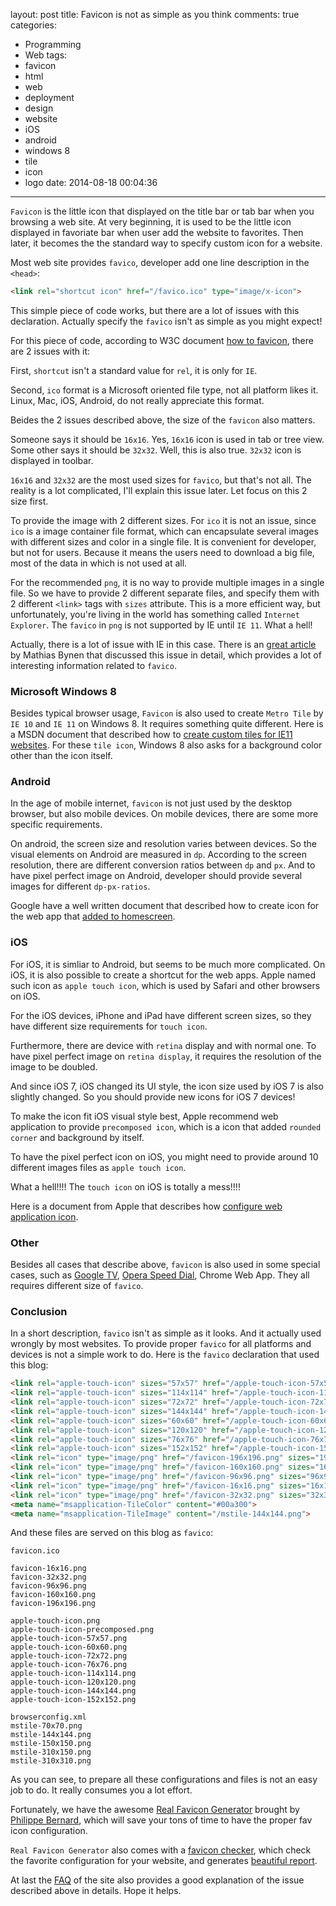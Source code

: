 layout: post
title: Favicon is not as simple as you think
comments: true
categories:
  - Programming
  - Web
tags:
  - favicon
  - html
  - web
  - deployment
  - design
  - website
  - iOS
  - android
  - windows 8
  - tile
  - icon
  - logo
date: 2014-08-18 00:04:36
---

`Favicon` is the little icon that displayed on the title bar or tab bar when you browsing a web site. At very beginning, it is used to be the little icon displayed in favoriate bar when user add the website to favorites. Then later, it becomes the the standard way to specify custom icon for a website.

Most web site provides `favico`, developer add one line description in the `<head>`:

```html
<link rel="shortcut icon" href="/favico.ico" type="image/x-icon">
```

This simple piece of code works, but there are a lot of issues with this declaration. Actually specify the `favico` isn't as simple as you might expect!

For this piece of code, according to W3C document [how to favicon], there are 2 issues with it:

First, `shortcut` isn't a standard value for `rel`, it is only for `IE`.

Second, `ico` format is a Microsoft oriented file type, not all platform likes it. Linux, Mac, iOS, Android, do not really appreciate this format.

Beides the 2 issues described above, the size of the `favicon` also matters.

Someone says it should be `16x16`. Yes, `16x16` icon is used in tab or tree view. Some other says it should be `32x32`. Well, this is also true. `32x32` icon is displayed in toolbar.

`16x16` and `32x32` are the most used sizes for `favico`, but that's not all. The reality is a lot complicated, I'll explain this issue later. Let focus on this 2 size first.

To provide the image with 2 different sizes. For `ico` it is not an issue, since `ico` is a image container file format, which can encapsulate several images with different sizes and color in a single file. It is convenient for developer, but not for users. Because it means the users need to download a big file, most of the data in which is not used at all.

For the recommended `png`, it is no way to provide multiple images in a single file. So we have to provide 2 different separate files, and specify them with 2 different `<link>` tags with `sizes` attribute. This is a more efficient way, but unfortunately, you're living in the world has something called `Internet Explorer`. The `favico` in `png` is not supported by IE until `IE 11`. What a hell!

Actually, there is a lot of issue with IE in this case. There is an [great article](https://mathiasbynens.be/notes/rel-shortcut-icon) by Mathias Bynen that discussed this issue in detail, which provides a lot of interesting information related to `favico`.

### Microsoft Windows 8

Besides typical browser usage, `Favicon` is also used to create `Metro Tile` by `IE 10` and `IE 11` on Windows 8. It requires something quite different. Here is a MSDN document that described how to [create custom tiles for IE11 websites]. For these `tile icon`, Windows 8 also asks for a background color other than the icon itself.

### Android

In the age of mobile internet, `favicon` is not just used by the desktop browser, but also mobile devices. On mobile devices, there are some more specific requirements.

On android, the screen size and resolution varies between devices. So the visual elements on Android are measured in `dp`. According to the screen resolution, there are different conversion ratios between `dp` and `px`. And to have pixel perfect image on Android, developer should provide several images for different `dp-px-ratios`.

Google have a well written document that described how to create icon for the web app that [added to homescreen].

### iOS

For iOS, it is simliar to Android, but seems to be much more complicated. On iOS, it is also possible to create a shortcut for the web apps. Apple named such icon as `apple touch icon`, which is used by Safari and other browsers on iOS.

For the iOS devices, iPhone and iPad have different screen sizes, so they have different size requirements for `touch icon`.

Furthermore, there are device with `retina` display and with normal one. To have pixel perfect image on `retina display`, it requires the resolution of the image to be doubled.

And since iOS 7, iOS changed its UI style, the icon size used by iOS 7 is also slightly changed. So you should provide new icons for iOS 7 devices!

To make the icon fit iOS visual style best, Apple recommend web application to provide `precomposed icon`, which is a icon that added `rounded corner` and background by itself.

To have the pixel perfect icon on iOS, you might need to provide around 10 different images files as `apple touch icon`.

What a hell!!!! The `touch icon` on iOS is totally a mess!!!!

Here is a document from Apple that describes how [configure web application icon].

### Other

Besides all cases that describe above, `favicon` is also used in some special cases, such as [Google TV], [Opera Speed Dial], Chrome Web App. They all requires different size of `favico`.

### Conclusion

In a short description, `favico` isn't as simple as it looks. And it actually used wrongly by most websites.
To provide proper `favico` for all platforms and devices is not a simple work to do.
Here is the `favico` declaration that used this blog:

```html
<link rel="apple-touch-icon" sizes="57x57" href="/apple-touch-icon-57x57.png">
<link rel="apple-touch-icon" sizes="114x114" href="/apple-touch-icon-114x114.png">
<link rel="apple-touch-icon" sizes="72x72" href="/apple-touch-icon-72x72.png">
<link rel="apple-touch-icon" sizes="144x144" href="/apple-touch-icon-144x144.png">
<link rel="apple-touch-icon" sizes="60x60" href="/apple-touch-icon-60x60.png">
<link rel="apple-touch-icon" sizes="120x120" href="/apple-touch-icon-120x120.png">
<link rel="apple-touch-icon" sizes="76x76" href="/apple-touch-icon-76x76.png">
<link rel="apple-touch-icon" sizes="152x152" href="/apple-touch-icon-152x152.png">
<link rel="icon" type="image/png" href="/favicon-196x196.png" sizes="196x196">
<link rel="icon" type="image/png" href="/favicon-160x160.png" sizes="160x160">
<link rel="icon" type="image/png" href="/favicon-96x96.png" sizes="96x96">
<link rel="icon" type="image/png" href="/favicon-16x16.png" sizes="16x16">
<link rel="icon" type="image/png" href="/favicon-32x32.png" sizes="32x32">
<meta name="msapplication-TileColor" content="#00a300">
<meta name="msapplication-TileImage" content="/mstile-144x144.png">
```

And these files are served on this blog as `favico`:

```
favicon.ico

favicon-16x16.png
favicon-32x32.png
favicon-96x96.png
favicon-160x160.png
favicon-196x196.png

apple-touch-icon.png
apple-touch-icon-precomposed.png
apple-touch-icon-57x57.png
apple-touch-icon-60x60.png
apple-touch-icon-72x72.png
apple-touch-icon-76x76.png
apple-touch-icon-114x114.png
apple-touch-icon-120x120.png
apple-touch-icon-144x144.png
apple-touch-icon-152x152.png

browserconfig.xml
mstile-70x70.png
mstile-144x144.png
mstile-150x150.png
mstile-310x150.png
mstile-310x310.png
```
As you can see, to prepare all these configurations and files is not an easy job to do. It really consumes you a lot effort.

Fortunately, we have the awesome [Real Favicon Generator] brought by [Philippe Bernard], which will save your tons of time to have the proper fav icon configuration.

`Real Favicon Generator` also comes with a [favicon checker], which check the favorite configuration for your website, and generates  [beautiful report].

At last the [FAQ] of the site also provides a good explanation of the issue described above in details. Hope it helps.

[how to favicon]: http://www.w3.org/2005/10/howto-favicon
[create custom tiles for IE11 websites]: http://msdn.microsoft.com/en-us/library/ie/dn455106(v=vs.85).aspx
[added to homescreen]: https://developer.chrome.com/multidevice/android/installtohomescreen
[configure web application icon]: https://developer.apple.com/library/ios/documentation/AppleApplications/Reference/SafariWebContent/ConfiguringWebApplications/ConfiguringWebApplications.html
[Google TV]: https://developers.google.com/tv/web/docs/design_for_tv#favicons
[Opera Speed Dial]: http://operacoast.com/developer#icon
[Philippe Bernard]: https://github.com/phbernard/
[Real Favicon Generator]: http://realfavicongenerator.net/
[favicon checker]: http://realfavicongenerator.net/favicon_checker
[beautiful report]: http://realfavicongenerator.net/favicon_checker?site=timnew.github.io
[FAQ]:http://realfavicongenerator.net/faq
